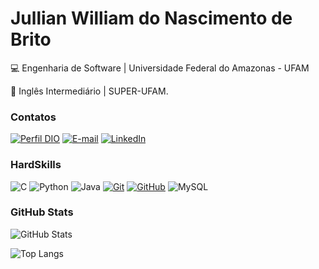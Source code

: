# Jullian William do Nascimento de Brito

💻 Engenharia de Software | Universidade Federal do Amazonas - UFAM

🗽 Inglês Intermediário | SUPER-UFAM.

###  Contatos

[![Perfil DIO](https://img.shields.io/badge/-Meu%20Perfil%20na%20DIO-30A3DC?style=for-the-badge)](https://www.dio.me/users/jwnd)
[![E-mail](https://img.shields.io/badge/-Email-000?style=for-the-badge&logo=microsoft-outlook&logoColor=E94D5F)](mailto:jwnd@icomp.ufam.edu.br)
[![LinkedIn](https://img.shields.io/badge/-LinkedIn-000?style=for-the-badge&logo=linkedin&logoColor=30A3DC)](https://www.linkedin.com/in/jullian-william-nascimento-de-brito/)

###  HardSkills

![C](https://img.shields.io/badge/C-00599C?style=for-the-badge&logo=c&logoColor=white)
![Python](https://img.shields.io/badge/python-3670A0?style=for-the-badge&logo=python&logoColor=ffdd54)
![Java](https://img.shields.io/badge/java-%23ED8B00.svg?style=for-the-badge&logo=openjdk&logoColor=white)
[![Git](https://img.shields.io/badge/Git-000?style=for-the-badge&logo=git&logoColor=E94D5F)](https://git-scm.com/doc)
[![GitHub](https://img.shields.io/badge/GitHub-000?style=for-the-badge&logo=github&logoColor=30A3DC)](https://docs.github.com/)
![MySQL](https://img.shields.io/badge/MySQL-00000F?style=for-the-badge&logo=mysql&logoColor=white)

###  GitHub Stats

![GitHub Stats](https://github-readme-stats.vercel.app/api?username=jullianbrito&theme=transparent&bg_color=000&border_color=30A3DC&show_icons=true&icon_color=30A3DC&title_color=E94D5F&text_color=FFF)

![Top Langs](https://github-readme-stats-git-masterrstaa-rickstaa.vercel.app/api/top-langs/?username=jullianbrito&layout=compact&bg_color=000&border_color=30A3DC&title_color=E94D5F&text_color=FFF)
